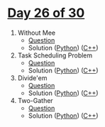 # [Day 26 of 30](https://www.hackerrank.com/contests/day-26-of-30/challenges "Day 26 of 30 contest link")

1. Without Mee
   - [Question](https://www.hackerrank.com/contests/day-26-of-30/challenges/without-mee "Without Mee")
   - Solution ([Python](Without%20Mee/Python/ "Solution in Python")) ([C++](Without%20Mee/Python/ "Solution in C++"))
2. Task Scheduling Problem
   - [Question](https://www.hackerrank.com/contests/day-26-of-30/challenges/task-scheduling-problem "Task Scheduling Problem")
   - Solution ([Python](Task%20Scheduling%20Problem/Python/ "Solution in Python")) ([C++](Task%20Scheduling%20Problem/Python/ "Solution in C++"))
3. Divide'em
   - [Question](https://www.hackerrank.com/contests/day-26-of-30/challenges/divide-em "Divide'em")
   - Solution ([Python](Divide'em/Python/ "Solution in Python")) ([C++](Divide'em/Python/ "Solution in C++"))
4. Two-Gather
   - [Question](https://www.hackerrank.com/contests/day-26-of-30/challenges/two-gather "Two-Gather")
   - Solution ([Python](Two-Gather/Python/ "Solution in Python")) ([C++](Two-Gather/Python/ "Solution in C++"))
